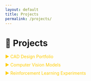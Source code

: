 ```yaml
---
layout: default
title: Projects
permalink: /projects/
---
```


# 📂 Projects

<div class="project-category" onclick="toggleCategory('cad')">
  ▶️ CAD Design Portfolio
</div>
<ul id="cad" style="display:none; margin-left:20px;">
  <li><a href="#">3D Mechanical Arm</a></li>
  <li><a href="#">Gearbox Assembly</a></li>
</ul>

<div class="project-category" onclick="toggleCategory('cv')">
  ▶️ Computer Vision Models
</div>
<ul id="cv" style="display:none; margin-left:20px;">
  <li><a href="#">Image Classifier</a></li>
  <li><a href="#">Object Detection Model</a></li>
</ul>

<div class="project-category" onclick="toggleCategory('rl')">
  ▶️ Reinforcement Learning Experiments
</div>
<ul id="rl" style="display:none; margin-left:20px;">
  <li><a href="#">CartPole Agent</a></li>
  <li><a href="#">Robotics Environment</a></li>
</ul>

<script>
function toggleCategory(id) {
  const section = document.getElementById(id);
  section.style.display = (section.style.display === "none") ? "block" : "none";
}
</script>

<style>
.project-category {
  cursor: pointer;
  color: #ffcc00;
  margin: 10px 0;
}
.project-category:hover {
  text-decoration: underline;
}
</style>

